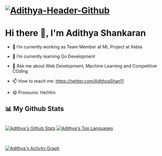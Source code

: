 # <a href="https://twitter.com/AdithyaShan11"><img src="https://i.ibb.co/mSLNHJm/Adithya-Header-Github.png" alt="Adithya-Header-Github" border="0"></a>
                                        
 #   Hi there 👋, I'm Adithya Shankaran

<!--


Here are some ideas to get you started:
-->

- 🔭 I’m currently working as Team Member at ML Project at Xebia

- 🌱 I’m currently learning Go Development

<!-- - 👯 I’m looking to collaborate on ... -->
<!-- - 🤔 I’m looking for help with ... -->
- 💬 Ask me about Web Development, Machine Learning and Competitive COding

- 📫 How to reach me: https://twitter.com/AdithyaShan11
- 😄 Pronouns: He/Him
<!-- - ⚡ Fun fact: ... -->


## 📊 My Github Stats

  <br/>
    <a href="https://github.com/XI-AdithyaShankaran/github-readme-stats"><img alt="Adithya's Github Stats" src="https://github-readme-stats.vercel.app/api?username=XI-AdithyaShankaran&show_icons=true&count_private=true&theme=react&hide_border=true&bg_color=0D1117" /></a>
  <a href="https://github.com/XI-AdithyaShankaran/github-readme-stats"><img alt="Adithya's Top Languages" src="https://github-readme-stats.vercel.app/api/top-langs/?username=XI-AdithyaShankaran&langs_count=8&count_private=true&layout=compact&theme=react&hide_border=true&bg_color=0D1117" /></a>
  <br/>
  


<br/>
<br/>

<a href="https://github.com/XI-AdithyaShankaran/github-readme-activity-graph"><img alt="Adithya's Activity Graph" src="https://activity-graph.herokuapp.com/graph?username=XI-AdithyaShankaran&bg_color=0D1117&color=5BCDEC&line=5BCDEC&point=FFFFFF&hide_border=true" /></a>

<br/>
<br/>


<!---
XI-AdithyaShankaran/XI-AdithyaShankaran is a ✨ special ✨ repository because its `README.md` (this file) appears on your GitHub profile.
You can click the Preview link to take a look at your changes.
--->
